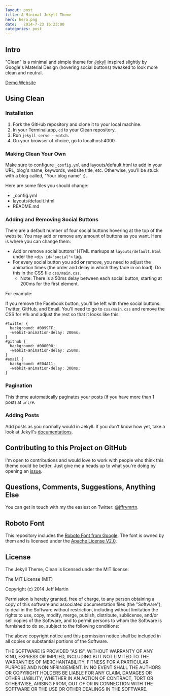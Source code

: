 ```yaml
---
layout: post
title: A Minimal Jekyll Theme
hero: hero.png
date:   2014-7-23 16:23:00
categories: post
---
```


## Intro

"Clean" is a minimal and simple theme for [Jekyll](http://jekyllrb.com/) inspired slightly by Google's Material Design (hovering social buttons) tweaked to look more clean and neutral.

[Demo Website](http://jffrymrtn.github.io/clean)

## Using Clean

### Installation

1. Fork the GitHub repository and clone it to your local machine.
2. In your Terminal.app, ``cd`` to your Clean repository.
3. Run ``jekyll serve --watch``.
4. On your browser of choice, go to localhost:4000

### Making Clean Your Own

Make sure to configure ``_config.yml`` and layouts/default.html to add in your URL, blog's name, keywords, website title, etc. Otherwise, you'll be stuck with a blog called, "Your blog name" :).

Here are some files you should change:

- _config.yml
- layouts/default.html
- README.md

### Adding and Removing Social Buttons

There are a default number of four social buttons hovering at the top of the website. You may add or remove any amount of buttons as you want. Here is where you can change them:

- Add or remove social buttons' HTML markups at ``layouts/default.html`` under the ``<div id="social">`` tag.
- For every social button you add **or** remove, you need to adjust the animation times (the order and delay in which they fade in on load). Do this in the CSS file ``css/main.css``.
    - Note: There is a 50ms delay between each social button, starting at 200ms for the first element.

For example:

If you remove the Facebook button, you'll be left with three social buttons: Twitter, GitHub, and Email. You'll need to go to ``css/main.css`` and remove the CSS for ``#fb`` and adjust the rest so that it looks like this:

```
#twitter {
  background: #0099FF;
  -webkit-animation-delay: 200ms;
}
#github {
  background: #000000;
  -webkit-animation-delay: 250ms;
}
#email {
  background: #E04A11;
  -webkit-animation-delay: 300ms;
}
```

### Pagination

This theme automatically paginates your posts (if you have more than 1 post) at ``url/#``.

### Adding Posts

Add posts as you normally would in Jekyll. If you don't know how yet, take a look at Jekyll's [documentations](http://jekyllrb.com/docs/posts/).

## Contributing to this Project on GitHub

I'm open to contributions and would love to work with people who think this theme could be better. Just give me a heads up to what you're doing by opening an [issue](https://github.com/jffrymrtn/clean/issues).

## Questions, Comments, Suggestions, Anything Else

You can get in touch with my the easiest on Twitter: [@jffrymrtn](https://twitter.com/jffrymrtn).

## Roboto Font

This repository includes the [Roboto Font from Google](http://www.google.com/design/spec/resources/roboto-font.html). The font is owned by them and is licensed under the [Apache License V2.0](http://www.apache.org/licenses/LICENSE-2.0.html).

## License

The Jekyll Theme, Clean is licensed under the MIT license:

The MIT License (MIT)

Copyright (c) 2014 Jeff Martin

Permission is hereby granted, free of charge, to any person obtaining a copy of this software and associated documentation files (the "Software"), to deal in the Software without restriction, including without limitation the rights to use, copy, modify, merge, publish, distribute, sublicense, and/or sell copies of the Software, and to permit persons to whom the Software is furnished to do so, subject to the following conditions:

The above copyright notice and this permission notice shall be included in all copies or substantial portions of the Software.

THE SOFTWARE IS PROVIDED "AS IS", WITHOUT WARRANTY OF ANY KIND, EXPRESS OR IMPLIED, INCLUDING BUT NOT LIMITED TO THE WARRANTIES OF MERCHANTABILITY, FITNESS FOR A PARTICULAR PURPOSE AND NONINFRINGEMENT. IN NO EVENT SHALL THE AUTHORS OR COPYRIGHT HOLDERS BE LIABLE FOR ANY CLAIM, DAMAGES OR OTHER LIABILITY, WHETHER IN AN ACTION OF CONTRACT, TORT OR OTHERWISE, ARISING FROM, OUT OF OR IN CONNECTION WITH THE SOFTWARE OR THE USE OR OTHER DEALINGS IN THE SOFTWARE.